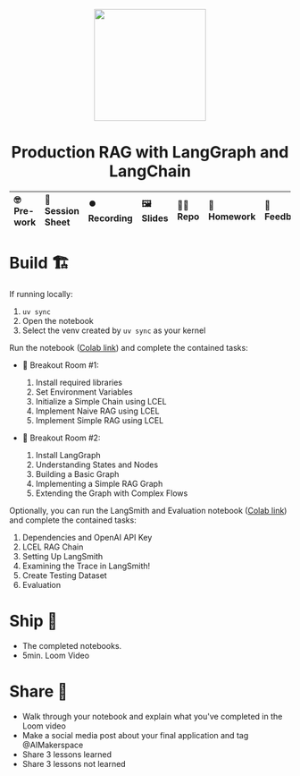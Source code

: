 <p align = "center" draggable=”false” ><img src="https://github.com/AI-Maker-Space/LLM-Dev-101/assets/37101144/d1343317-fa2f-41e1-8af1-1dbb18399719" 
     width="200px"
     height="auto"/>
</p>

## <h1 align="center" id="heading">Production RAG with LangGraph and LangChain</h1>

| 🤓 Pre-work | 📰 Session Sheet | ⏺️ Recording     | 🖼️ Slides        | 👨‍💻 Repo         | 📝 Homework      | 📁 Feedback       |
|:-----------------|:-----------------|:-----------------|:-----------------|:-----------------|:-----------------|:-----------------|

# Build 🏗️

If running locally:

1. `uv sync`
2. Open the notebook
3. Select the venv created by `uv sync` as your kernel

Run the notebook ([Colab link](https://colab.research.google.com/drive/16oa0AloaLOTm94l0dmqUYN3bLe846UZk?usp=sharing)) and complete the contained tasks:

- 🤝 Breakout Room #1:
  1. Install required libraries
  2. Set Environment Variables  
  3. Initialize a Simple Chain using LCEL
  4. Implement Naive RAG using LCEL
  5. Implement Simple RAG using LCEL

- 🤝 Breakout Room #2:
  1. Install LangGraph
  2. Understanding States and Nodes
  3. Building a Basic Graph
  4. Implementing a Simple RAG Graph
  5. Extending the Graph with Complex Flows

Optionally, you can run the LangSmith and Evaluation notebook ([Colab link](https://colab.research.google.com/drive/1QPLFCEfRK9NmPgca0Rb6TyJUw1lB7o-l?usp=sharing)) and complete the contained tasks:

1.  Dependencies and OpenAI API Key
2. LCEL RAG Chain
3. Setting Up LangSmith
4. Examining the Trace in LangSmith!
5. Create Testing Dataset
6. Evaluation

# Ship 🚢

- The completed notebooks. 
- 5min. Loom Video

# Share 🚀
- Walk through your notebook and explain what you've completed in the Loom video
- Make a social media post about your final application and tag @AIMakerspace
- Share 3 lessons learned
- Share 3 lessons not learned
